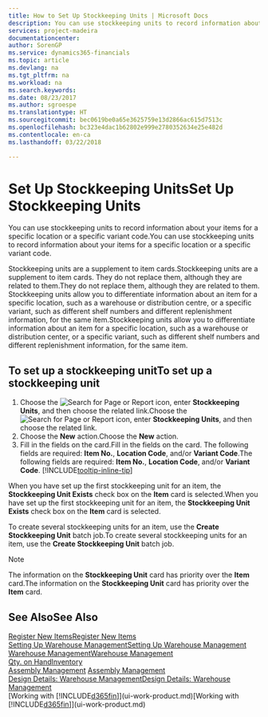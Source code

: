 ```yaml
---
title: How to Set Up Stockkeeping Units | Microsoft Docs
description: You can use stockkeeping units to record information about your items for a specific location or a specific variant code.
services: project-madeira
documentationcenter: 
author: SorenGP
ms.service: dynamics365-financials
ms.topic: article
ms.devlang: na
ms.tgt_pltfrm: na
ms.workload: na
ms.search.keywords: 
ms.date: 08/23/2017
ms.author: sgroespe
ms.translationtype: HT
ms.sourcegitcommit: bec0619be0a65e3625759e13d2866ac615d7513c
ms.openlocfilehash: bc323e4dac1b62802e999e2780352634e25e482d
ms.contentlocale: en-ca
ms.lasthandoff: 03/22/2018

---
```

# <a name="set-up-stockkeeping-units"></a><span data-ttu-id="ac218-103">Set Up Stockkeeping Units</span><span class="sxs-lookup"><span data-stu-id="ac218-103">Set Up Stockkeeping Units</span></span>
<span data-ttu-id="ac218-104">You can use stockkeeping units to record information about your items for a specific location or a specific variant code.</span><span class="sxs-lookup"><span data-stu-id="ac218-104">You can use stockkeeping units to record information about your items for a specific location or a specific variant code.</span></span>  

 <span data-ttu-id="ac218-105">Stockkeeping units are a supplement to item cards.</span><span class="sxs-lookup"><span data-stu-id="ac218-105">Stockkeeping units are a supplement to item cards.</span></span> <span data-ttu-id="ac218-106">They do not replace them, although they are related to them.</span><span class="sxs-lookup"><span data-stu-id="ac218-106">They do not replace them, although they are related to them.</span></span> <span data-ttu-id="ac218-107">Stockkeeping units allow you to differentiate information about an item for a specific location, such as a warehouse or distribution centre, or a specific variant, such as different shelf numbers and different replenishment information, for the same item.</span><span class="sxs-lookup"><span data-stu-id="ac218-107">Stockkeeping units allow you to differentiate information about an item for a specific location, such as a warehouse or distribution center, or a specific variant, such as different shelf numbers and different replenishment information, for the same item.</span></span>  

## <a name="to-set-up-a-stockkeeping-unit"></a><span data-ttu-id="ac218-108">To set up a stockkeeping unit</span><span class="sxs-lookup"><span data-stu-id="ac218-108">To set up a stockkeeping unit</span></span>  

1.  <span data-ttu-id="ac218-109">Choose the ![Search for Page or Report](media/ui-search/search_small.png "Search for Page or Report icon") icon, enter **Stockkeeping Units**, and then choose the related link.</span><span class="sxs-lookup"><span data-stu-id="ac218-109">Choose the ![Search for Page or Report](media/ui-search/search_small.png "Search for Page or Report icon") icon, enter **Stockkeeping Units**, and then choose the related link.</span></span>  
2.  <span data-ttu-id="ac218-110">Choose the **New** action.</span><span class="sxs-lookup"><span data-stu-id="ac218-110">Choose the **New** action.</span></span>  
3.  <span data-ttu-id="ac218-111">Fill in the fields on the card.</span><span class="sxs-lookup"><span data-stu-id="ac218-111">Fill in the fields on the card.</span></span> <span data-ttu-id="ac218-112">The following fields are required: **Item No.**, **Location Code**, and/or **Variant Code**.</span><span class="sxs-lookup"><span data-stu-id="ac218-112">The following fields are required: **Item No.**, **Location Code**, and/or **Variant Code**.</span></span> [!INCLUDE[tooltip-inline-tip](includes/tooltip-inline-tip_md.md)]  

<span data-ttu-id="ac218-113">When you have set up the first stockkeeping unit for an item, the **Stockkeeping Unit Exists** check box on the **Item** card is selected.</span><span class="sxs-lookup"><span data-stu-id="ac218-113">When you have set up the first stockkeeping unit for an item, the **Stockkeeping Unit Exists** check box on the **Item** card is selected.</span></span>  

<span data-ttu-id="ac218-114">To create several stockkeeping units for an item, use the **Create Stockkeeping Unit** batch job.</span><span class="sxs-lookup"><span data-stu-id="ac218-114">To create several stockkeeping units for an item, use the **Create Stockkeeping Unit** batch job.</span></span>  

> [!NOTE]  
>  <span data-ttu-id="ac218-115">The information on the **Stockkeeping Unit** card has priority over the **Item** card.</span><span class="sxs-lookup"><span data-stu-id="ac218-115">The information on the **Stockkeeping Unit** card has priority over the **Item** card.</span></span>  

## <a name="see-also"></a><span data-ttu-id="ac218-116">See Also</span><span class="sxs-lookup"><span data-stu-id="ac218-116">See Also</span></span>  
[<span data-ttu-id="ac218-117">Register New Items</span><span class="sxs-lookup"><span data-stu-id="ac218-117">Register New Items</span></span>](inventory-how-register-new-items.md)  
[<span data-ttu-id="ac218-118">Setting Up Warehouse Management</span><span class="sxs-lookup"><span data-stu-id="ac218-118">Setting Up Warehouse Management</span></span>](warehouse-setup-warehouse.md)  
[<span data-ttu-id="ac218-119">Warehouse Management</span><span class="sxs-lookup"><span data-stu-id="ac218-119">Warehouse Management</span></span>](warehouse-manage-warehouse.md)  
[<span data-ttu-id="ac218-120">Qty. on Hand</span><span class="sxs-lookup"><span data-stu-id="ac218-120">Inventory</span></span>](inventory-manage-inventory.md)  
<span data-ttu-id="ac218-121">[Assembly Management](assembly-assemble-items.md)  </span><span class="sxs-lookup"><span data-stu-id="ac218-121">[Assembly Management](assembly-assemble-items.md)  </span></span>  
[<span data-ttu-id="ac218-122">Design Details: Warehouse Management</span><span class="sxs-lookup"><span data-stu-id="ac218-122">Design Details: Warehouse Management</span></span>](design-details-warehouse-management.md)  
<span data-ttu-id="ac218-123">[Working with [!INCLUDE[d365fin](includes/d365fin_md.md)]](ui-work-product.md)</span><span class="sxs-lookup"><span data-stu-id="ac218-123">[Working with [!INCLUDE[d365fin](includes/d365fin_md.md)]](ui-work-product.md)</span></span>  


